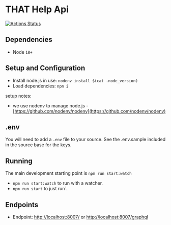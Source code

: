 # THAT Help Api

[![Actions Status](https://github.com/ThatConference/that-api-help/workflows/Push%20Master%20CI/badge.svg)](https://github.com/ThatConference/that-api-help/workflows/actions)

## Dependencies

- Node `18+`

## Setup and Configuration

- Install node.js in use: `nodenv install $(cat .node_version)`
- Load dependencies: `npm i`

setup notes:

- we use nodenv to manage node.js - [https://github.com/nodenv/nodenv](https://github.com/nodenv/nodenv)

## .env

You will need to add a `.env` file to your source. See the .env.sample included in the source base for the keys.

## Running

The main development starting point is `npm run start:watch`

- `npm run start:watch` to run with a watcher.
- `npm run start` to just run`.

## Endpoints

- Endpoint: [http://localhost:8007/](http://localhost:8007/) or [http://localhost:8007/graphql](http://localhost:8007/graphql)
